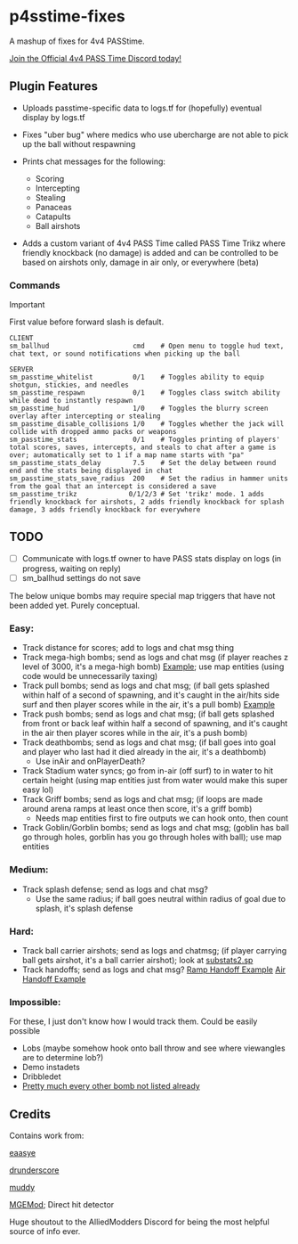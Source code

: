 # p4sstime-fixes

A mashup of fixes for 4v4 PASStime.

[Join the Official 4v4 PASS Time Discord today!](https://discord.com/invite/Vrk3Etg)

## Plugin Features

- Uploads passtime-specific data to logs.tf for (hopefully) eventual display by logs.tf

- Fixes "uber bug" where medics who use ubercharge are not able to pick up the ball without respawning

- Prints chat messages for the following:
	- Scoring
	- Intercepting
	- Stealing
	- Panaceas
	- Catapults
	- Ball airshots

- Adds a custom variant of 4v4 PASS Time called PASS Time Trikz where friendly knockback (no damage) is added and can be controlled to be based on airshots only, damage in air only, or everywhere (beta)

### Commands

> [!IMPORTANT]
> First value before forward slash is default.

```
CLIENT
sm_ballhud                     cmd    # Open menu to toggle hud text, chat text, or sound notifications when picking up the ball

SERVER
sm_passtime_whitelist          0/1    # Toggles ability to equip shotgun, stickies, and needles
sm_passtime_respawn            0/1    # Toggles class switch ability while dead to instantly respawn
sm_passtime_hud                1/0    # Toggles the blurry screen overlay after intercepting or stealing
sm_passtime_disable_collisions 1/0    # Toggles whether the jack will collide with dropped ammo packs or weapons
sm_passtime_stats              0/1    # Toggles printing of players' total scores, saves, intercepts, and steals to chat after a game is over; automatically set to 1 if a map name starts with "pa"
sm_passtime_stats_delay        7.5    # Set the delay between round end and the stats being displayed in chat
sm_passtime_stats_save_radius  200    # Set the radius in hammer units from the goal that an intercept is considered a save
sm_passtime_trikz			  0/1/2/3 # Set 'trikz' mode. 1 adds friendly knockback for airshots, 2 adds friendly knockback for splash damage, 3 adds friendly knockback for everywhere
```

## TODO

- [ ] Communicate with logs.tf owner to have PASS stats display on logs (in progress, waiting on reply)
- [ ] sm_ballhud settings do not save

The below unique bombs may require special map triggers that have not been added yet. Purely conceptual.

### Easy:
- Track distance for scores; add to logs and chat msg thing
- Track mega-high bombs; send as logs and chat msg (if player reaches z level of 3000, it's a mega-high bomb) [Example](https://www.youtube.com/watch?v=WWJ2iuPBGTM); use map entities (using code would be unnecessarily taxing)
- Track pull bombs; send as logs and chat msg; (if ball gets splashed within half of a second of spawning, and it's caught in the air/hits side surf and then player scores while in the air, it's a pull bomb) [Example](https://youtu.be/2CgDMvSvXAc?t=228)
- Track push bombs; send as logs and chat msg; (if ball gets splashed from front or back leaf within half a second of spawning, and it's caught in the air then player scores while in the air, it's a push bomb)
- Track deathbombs; send as logs and chat msg; (if ball goes into goal and player who last had it died already in the air, it's a deathbomb)
	- Use inAir and onPlayerDeath?
- Track Stadium water syncs; go from in-air (off surf) to in water to hit certain height (using map entities just from water would make this super easy lol)
- Track Griff bombs; send as logs and chat msg; (if loops are made around arena ramps at least once then score, it's a griff bomb)
  	- Needs map entities first to fire outputs we can hook onto, then count
- Track Goblin/Gorblin bombs; send as logs and chat msg; (goblin has ball go through holes, gorblin has you go through holes with ball); use map entities

### Medium:
- Track splash defense; send as logs and chat msg?
	- Use the same radius; if ball goes neutral within radius of goal due to splash, it's splash defense

### Hard:
- Track ball carrier airshots; send as logs and chatmsg; (if player carrying ball gets airshot, it's a ball carrier airshot); look at [substats2.sp](https://github.com/F2/F2s-sourcemod-plugins/blob/master/supstats2/supstats2.sp)
- Track handoffs; send as logs and chat msg? [Ramp Handoff Example](https://www.youtube.com/watch?v=vL9x8PUDE2Q) [Air Handoff Example](https://www.youtube.com/watch?v=x7fKfVuBEjc)

### Impossible:
For these, I just don't know how I would track them. Could be easily possible

- Lobs (maybe somehow hook onto ball throw and see where viewangles are to determine lob?)
- Demo instadets
- Dribbledet
- [Pretty much every other bomb not listed already](https://www.youtube.com/watch?v=TGivc75TSQI)

## Credits

Contains work from:

[eaasye](https://github.com/eaasye/passtime/tree/master/addons/sourcemod/plugins)

[drunderscore](https://github.com/drunderscore/SourcemodPlugins/blob/master/fix_uber_wearoff_condition.sp)

[muddy](https://github.com/SirBlockles/pass-tweaks/blob/main/passtweaks.sp)

[MGEMod](https://github.com/sapphonie/MGEMod/blob/master/addons/sourcemod/scripting/mge.sp#L546-L562); Direct hit detector

Huge shoutout to the AlliedModders Discord for being the most helpful source of info ever.
